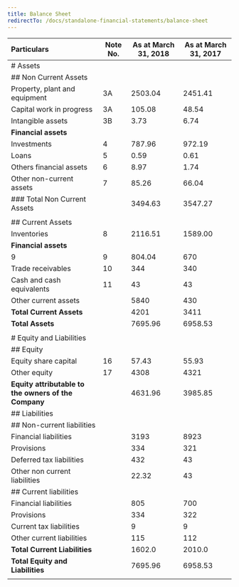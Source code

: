 ```yaml
---
title: Balance Sheet
redirectTo: /docs/standalone-financial-statements/balance-sheet
---
```


| Particulars                                          | Note No. | As at March 31, 2018 | As at March 31, 2017 |
| :--------------------------------------------------- | -------- | -------------------- | -------------------- |
| # Assets                                             |          |                      |                      |
| ## Non Current Assets                                |          |                      |                      |
| Property, plant and equipment                        | 3A       | 2503.04              | 2451.41              |
| Capital work in progress                             | 3A       | 105.08               | 48.54                |
| Intangible assets                                    | 3B       | 3.73                 | 6.74                 |
| **Financial assets**                                 |          |                      |                      |
| Investments                                          | 4        | 787.96               | 972.19               |
| Loans                                                | 5        | 0.59                 | 0.61                 |
| Others financial assets                              | 6        | 8.97                 | 1.74                 |
| Other non-current assets                             | 7        | 85.26                | 66.04                |
| ### Total Non Current Assets                         |          | 3494.63              | 3547.27              |
|                                                      |          |                      |                      |
| ## Current Assets                                    |          |                      |                      |
| Inventories                                          | 8        | 2116.51              | 1589.00              |
| **Financial assets**                                 |          |                      |                      |
| 9                                                    | 9        | 804.04               | 670                  |
| Trade receivables                                    | 10       | 344                  | 340                  |
| Cash and cash equivalents                            | 11       | 43                   | 43                   |
| Other current assets                                 |          | 5840                 | 430                  |
| **Total Current Assets**                             |          | 4201                 | 3411                 |
| **Total Assets**                                     |          | 7695.96              | 6958.53              |
|                                                      |          |                      |                      |
| # Equity and Liabilities                             |          |                      |                      |
| ## Equity                                            |          |                      |                      |
| Equity share capital                                 | 16       | 57.43                | 55.93                |
| Other equity                                         | 17       | 4308                 | 4321                 |
| **Equity attributable to the owners of the Company** |          | 4631.96              | 3985.85              |
| ## Liabilities                                       |          |                      |                      |
| ## Non-current liabilities                           |          |                      |                      |
| Financial liabilities                                |          | 3193                 | 8923                 |
| Provisions                                           |          | 334                  | 321                  |
| Deferred tax liabilities                             |          | 432                  | 43                   |
| Other non current liabilities                        |          | 22.32                | 43                   |
| ## Current liabilities                               |          |                      |                      |
| Financial liabilities                                |          | 805                  | 700                  |
| Provisions                                           |          | 334                  | 322                  |
| Current tax liabilities                              |          | 9                    | 9                    |
| Other current liabilities                            |          | 115                  | 112                  |
| **Total Current Liabilities**                        |          | 1602.0               | 2010.0               |
| **Total Equity and Liabilities**                     |          | 7695.96              | 6958.53              |
|                                                      |          |                      |                      |

